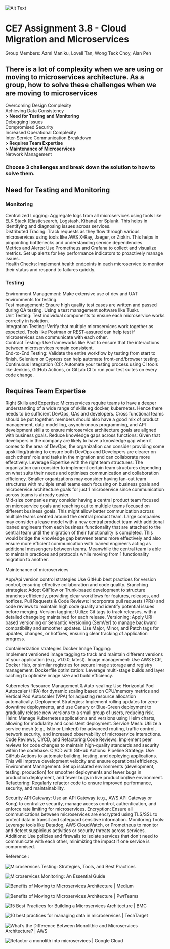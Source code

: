 ![Alt Text](https://github.com/lann87/cloud_infra_eng_ntu_coursework_alanp/blob/main/.misc/ntu_logo.png)  

# CE7 Assignment 3.8 - Cloud Migration and Microservices

Group Members: Azmi Maniku, Lovell Tan, Wong Teck Choy, Alan Peh  

## There is a lot of complexity when we are using or moving to microservices architecture. As a group, how to solve these challenges when we are moving to microservices  

Overcoming Design Complexity  
Achieving Data Consistency  
**> Need for Testing and Monitoring**  
Debugging Issues  
Compromised Security  
Increased Operational Complexity  
Inter-Service Communication Breakdown  
**> Requires Team Expertise**  
**> Maintenance of Microservices**  
Network Management  

### Choose 3 challenges and break down the solution to how to solve them.  

## Need for Testing and Monitoring

### Monitoring  

Centralized Logging: Aggregate logs from all microservices using tools like ELK Stack (Elasticsearch, Logstash, Kibana) or Splunk. This helps in identifying and diagnosing issues across services.  
Distributed Tracing: Track requests as they flow through various microservices using tools like AWS X-Ray, Jaeger, or Zipkin. This helps in pinpointing bottlenecks and understanding service dependencies.  
Metrics and Alerts: Use Prometheus and Grafana to collect and visualize metrics. Set up alerts for key performance indicators to proactively manage issues.  
Health Checks: Implement health endpoints in each microservice to monitor their status and respond to failures quickly.  

### Testing  

Environment Management: Make extensive use of dev and UAT environments for testing.  
Test management: Ensure high quality test cases are written and passed during QA testing. Using a test management software like Tuskr.  
Unit Testing: Test individual components to ensure each microservice works correctly in isolation.  
Integration Testing: Verify that multiple microservices work together as expected. Tools like Postman or REST-assured can help test if microservices can communicate with each other.  
Contract Testing: Use frameworks like Pact to ensure that the interactions between microservices remain consistent.  
End-to-End Testing: Validate the entire workflow by testing from start to finish. Selenium or Cypress can help automate front-end/browser testing.  
Continuous Integration (CI): Automate your testing process using CI tools like Jenkins, GitHub Actions, or GitLab CI to run your test suites on every code change.  

## Requires Team Expertise

Right Skills and Expertise: Microservices require teams to have a deeper understanding of a wide range of skills eg docker, kubernetes. Hence there needs to be sufficient DevOps, QAs and developers.
Cross functional teams should be put together: members should also have a good mix of product management, data modelling, asynchronous programming, and API development skills to ensure microservice architecture goals are aligned with business goals. 
Reduce knowledge gaps across functions: Given that developers in the company are likely to have a knowledge gap when it comes to the area of DevOps, the organization can consider providing some upskilling/training to ensure both DevOps and Developers are clearer on each others’ role and tasks in the migration and can collaborate more effectively. 
Leverage Expertise with the right team structures: The organization can consider to implement certain team structures depending on what suits their needs and optimises communication and collaboration efficiency. 
Smaller organizations may consider having fan-out team structures with multiple small teams each focusing on business goals and microservice architecture goals for just 1 microservice since communication across teams is already easier.  
Mid-size companies may consider having a central product team focused on microservice goals and reaching out to multiple teams focused on different business goals. This might allow better communication across multiple teams centred around the central product team.
Large companies may consider a lease model with a new central product team with additional loaned engineers from each business functionality that are attached to the central team until the migration of their functionality is completed. This would bridge the knowledge gap between teams more effectively and also ensure more efficient communication with loaned engineers acting as additional messengers between teams. Meanwhile the central team is able to maintain practices and protocols while moving from 1 functionality migration to another.

Maintenance of microservices

App/Api version control strategies
Use GitHub best practices for version control, ensuring effective collaboration and code quality.
Branching strategies:
Adopt GitFlow or Trunk-based development to structure branches efficiently, providing clear workflows for features, releases, and hotfixes.
Pull Requests & Code Reviews:
Incorporate pull requests (PRs) and code reviews to maintain high code quality and identify potential issues before merging.
Version tagging:
Utilize Git tags to track releases, with a detailed changelog maintained for each release.
Versioning:
Apply URI-based versioning or Semantic Versioning (SemVer) to manage backward compatibility and smoother updates.
Use Major, Minor, and Patch tags for updates, changes, or hotfixes, ensuring clear tracking of application progress.

Containerization strategies
Docker
Image Tagging:  
Implement versioned image tagging to track and maintain different versions of your application (e.g., v1.0.0, latest).
Image management:
Use AWS ECR, Docker Hub, or similar registries for secure image storage and registry management.
Dockerfile optimization:
Leverage multi-stage builds and layer caching to optimize image size and build efficiency.

Kubernetes
Resource Management & Auto-scaling:
Use Horizontal Pod Autoscaler (HPA) for dynamic scaling based on CPU/memory metrics and Vertical Pod Autoscaler (VPA) for adjusting resource allocation automatically.
Deployment Strategies:
Implement rolling updates for zero-downtime deployments, and use Canary or Blue-Green deployment to gradually release new versions to a small group of users, reducing risk.
Helm:
Manage Kubernetes applications and versions using Helm charts, allowing for modularity and consistent deployment.
Service Mesh:
Utilize a service mesh (e.g., Istio or Linkerd) for advanced routing, traffic control, network security, and increased observability of microservice interactions.
Code Reviews, CI/CD, and Refactoring
Code Reviews:
Implement peer reviews for code changes to maintain high-quality standards and security within the codebase.
CI/CD with GitHub Actions:
Pipeline Strategy: Use GitHub Actions to automate building, testing, and deploying applications. This will improve development velocity and ensure operational efficiency.
Environment Management:
Set up isolated environments (development, testing, production) for smoother deployments and fewer bugs in production.deployment, and fewer bugs in live production/live environment.
Refactoring:
Regularly refactor code to ensure improved performance, security, and maintainability.

Security
API Gateway:
Use an API Gateway (e.g., AWS API Gateway or Kong) to centralize security, manage access control, authentication, and enforce rate limiting for microservices.
Encryption:
Ensure all communications between microservices are encrypted using TLS/SSL to protect data in transit and safeguard sensitive information.
Monitoring Tools:
Leverage tools like Datadog, AWS CloudWatch, or Prometheus to monitor and detect suspicious activities or security threats across services.
Additions:
Use policies and firewalls to isolate services that don't need to communicate with each other, minimizing the impact if one service is compromised.

Reference :  

![Microservices Testing: Strategies, Tools, and Best Practices](https://vfunction.com/blog/microservices-testing/)

![Microservices Monitoring: An Essential Guide](https://www.liquidweb.com/blog/microservices-monitoring/)

![Benefits of Moving to Microservices Architecture | Medium](https://medium.com/@vbyakod/organizing-teams-to-deliver-microservices-architecture-96ad0255374f)

![Benefits of Moving to Microservices Architecture | PwrTeams](https://pwrteams.com/content-hub/blog/articles/benefits-of-moving-to-microservices-architecture)

![15 Best Practices for Building a Microservices Architecture | BMC](https://www.bmc.com/blogs/microservices-best-practices/)

![10 best practices for managing data in microservices | TechTarget](https://www.techtarget.com/searchdatamanagement/tip/Best-practices-for-managing-data-in-microservices)

![What’s the Difference Between Monolithic and Microservices Architecture? | AWS](https://aws.amazon.com/compare/the-difference-between-monolithic-and-microservices-architecture/)

![Refactor a monolith into microservices | Google Cloud](https://cloud.google.com/architecture/microservices-architecture-refactoring-monoliths)
